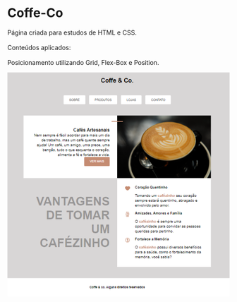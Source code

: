 # Coffe-Co

  Página criada para estudos de HTML e CSS.<br><br>
  Conteúdos aplicados:<br><br>
  Posicionamento utilizando Grid, Flex-Box e Position.


![Pagina projeto](img/pagina.png)
